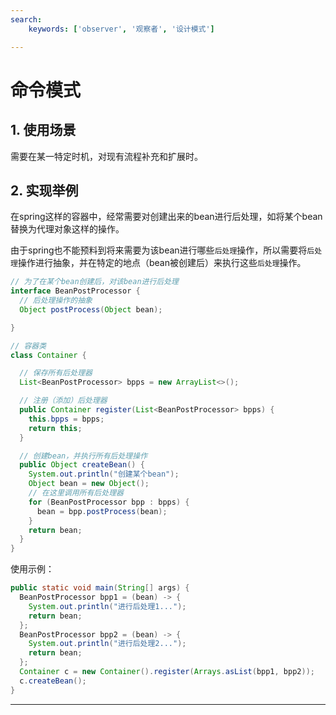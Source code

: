 ```yaml
---
search:
    keywords: ['observer', '观察者', '设计模式']

---
```


# 命令模式

## 1. 使用场景
需要在某一特定时机，对现有流程补充和扩展时。

## 2. 实现举例
在spring这样的容器中，经常需要对创建出来的bean进行后处理，如将某个bean替换为代理对象这样的操作。

由于spring也不能预料到将来需要为该bean进行哪些`后处理`操作，所以需要将`后处理`操作进行抽象，并在特定的地点（bean被创建后）来执行这些`后处理`操作。

```java
// 为了在某个bean创建后，对该bean进行后处理
interface BeanPostProcessor {
  // 后处理操作的抽象
  Object postProcess(Object bean);

}

// 容器类
class Container {

  // 保存所有后处理器
  List<BeanPostProcessor> bpps = new ArrayList<>();

  // 注册（添加）后处理器
  public Container register(List<BeanPostProcessor> bpps) {
    this.bpps = bpps;
    return this;
  }

  // 创建bean，并执行所有后处理操作
  public Object createBean() {
    System.out.println("创建某个bean");
    Object bean = new Object();
    // 在这里调用所有后处理器
    for (BeanPostProcessor bpp : bpps) {
      bean = bpp.postProcess(bean);
    }
    return bean;
  }
}
```

使用示例：
```java
public static void main(String[] args) {
  BeanPostProcessor bpp1 = (bean) -> {
    System.out.println("进行后处理1...");
    return bean;
  };
  BeanPostProcessor bpp2 = (bean) -> {
    System.out.println("进行后处理2...");
    return bean;
  };
  Container c = new Container().register(Arrays.asList(bpp1, bpp2));
  c.createBean();
}
```

---

